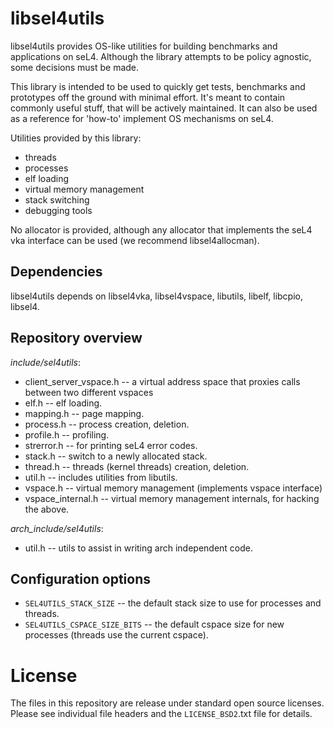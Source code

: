 <!---
  Copyright 2017, Data61
  Commonwealth Scientific and Industrial Research Organisation (CSIRO)
  ABN 41 687 119 230.

  This software may be distributed and modified according to the terms of
  the BSD 2-Clause license. Note that NO WARRANTY is provided.
  See "LICENSE_BSD2.txt" for details.

    @TAG(DATA61_BSD)
-->

libsel4utils
=============

libsel4utils provides OS-like utilities for building benchmarks and applications on seL4.
Although the library attempts to be policy agnostic, some decisions must be made.

This library is intended to be used to quickly get tests, benchmarks and prototypes off the ground
with minimal effort. It's meant to contain commonly useful stuff, that will be actively
maintained.
It can also be used as a reference for 'how-to' implement OS mechanisms on seL4.

Utilities provided by this library:

  * threads
  * processes
  * elf loading
  * virtual memory management
  * stack switching
  * debugging tools

No allocator is provided, although any allocator that implements the seL4 vka interface can be used
(we recommend libsel4allocman). 

Dependencies
------------------

libsel4utils depends on libsel4vka, libsel4vspace, libutils, libelf, libcpio, libsel4.

Repository overview
-------------------
   
*include/sel4utils*:

  * client_server_vspace.h -- a virtual address space that proxies calls between two different 
                              vspaces
  * elf.h -- elf loading.
  * mapping.h -- page mapping.
  * process.h -- process creation, deletion.
  * profile.h -- profiling.
  * strerror.h -- for printing seL4 error codes.
  * stack.h -- switch to a newly allocated stack. 
  * thread.h -- threads (kernel threads) creation, deletion.
  * util.h -- includes utilities from libutils.
  * vspace.h -- virtual memory management (implements vspace interface)
  * vspace_internal.h -- virtual memory management internals, for hacking the above.

*arch_include/sel4utils*:

  * util.h -- utils to assist in writing arch independent code.

Configuration options
----------------------

* `SEL4UTILS_STACK_SIZE` -- the default stack size to use for processes and threads.
* `SEL4UTILS_CSPACE_SIZE_BITS` -- the default cspace size for new processes (threads use the current
                                cspace).

License
========

The files in this repository are release under standard open source licenses.
Please see individual file headers and the `LICENSE_BSD2`.txt file for details.
